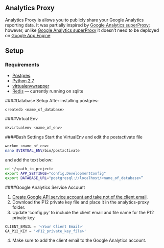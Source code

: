 ## Analytics Proxy

Analytics Proxy is allows you to publicly share your Google Analytics reporting data. It was partially inspired by [Google Analytics superProxy](https://github.com/googleanalytics/google-analytics-super-proxy); however, unlike [Google Analytics superProxy](https://github.com/googleanalytics/google-analytics-super-proxy) it doesn’t need to be deployed on [Google App Engine](https://appengine.google.com/)

## Setup

### Requirements
- [Postgres](http://www.postgresql.org/)
- [Python 2.7](https://docs.python.org/2/)
- [virtualenvwrapper](http://virtualenvwrapper.readthedocs.org/en/latest/install.html)
- [Redis](http://redis.io/) — currently running on sqlite

####Database Setup
After installing postgres:
```bash
createdb <name_of_database>
```

####Virtual Env
```bash
mkvirtualenv <name_of_env>
```

####Bash Settings
Start the VirtualEnv and edit the postactivate file
```bash
workon <name_of_env>
nano $VIRTUAL_ENV/bin/postactivate
```
and add the text below:
```bash
cd ~/<path_to_project>
export APP_SETTINGS="config.DevelopmentConfig"
export DATABASE_URL="postgresql://localhost/<name_of_database>”
```


####Google Analytics Service Account

1. [Create Google API service account and take not of the client email](https://developers.google.com/accounts/docs/OAuth2ServiceAccount).
2.  Download the P12 private key file and place it in the analytics-proxy folder.
3.  Update 'config.py' to include the client email and file name for the P12 private key
```python
CLIENT_EMAIL = '<Your Client Email>'
GA_P12_KEY = '<P12_private_key_file>'
```
4.  Make sure to add the client email to the Google Analytics account.
